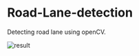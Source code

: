# Road-Lane-detection
Detecting road lane using openCV.

![result](https://github.com/negiaditya/PROJECT-Road-Lane-detection/blob/master/Figure_1.png)

